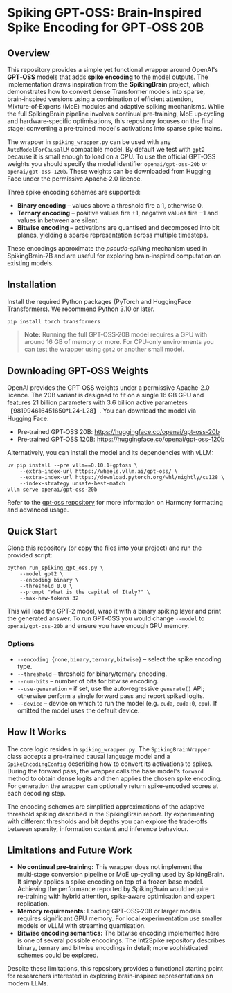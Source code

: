 # Spiking GPT‑OSS: Brain‑Inspired Spike Encoding for GPT‑OSS 20B

## Overview

This repository provides a simple yet functional wrapper around
OpenAI's **GPT‑OSS** models that adds **spike encoding** to the model
outputs.  The implementation draws inspiration from the
**SpikingBrain** project, which demonstrates how to convert dense
Transformer models into sparse, brain‑inspired versions using a
combination of efficient attention, Mixture‑of‑Experts (MoE) modules
and adaptive spiking mechanisms.  While the full
SpikingBrain pipeline involves continual pre‑training, MoE up‑cycling
and hardware‑specific optimisations, this repository focuses on the
final stage: converting a pre‑trained model's activations into sparse
spike trains.

The wrapper in `spiking_wrapper.py` can be used with any
`AutoModelForCausalLM` compatible model.  By default we test with
`gpt2` because it is small enough to load on a CPU.  To use the
official GPT‑OSS weights you should specify the model identifier
`openai/gpt‑oss‑20b` or `openai/gpt‑oss‑120b`.  These weights can be
downloaded from Hugging Face under the permissive Apache‑2.0 licence.

Three spike encoding schemes are supported:

* **Binary encoding** – values above a threshold fire a 1, otherwise 0.
* **Ternary encoding** – positive values fire +1, negative values fire −1
  and values in between are silent.
* **Bitwise encoding** – activations are quantised and decomposed into
  bit planes, yielding a sparse representation across multiple
  timesteps.

These encodings approximate the *pseudo‑spiking* mechanism used in
SpikingBrain‑7B and are useful for exploring
brain‑inspired computation on existing models.

## Installation

Install the required Python packages (PyTorch and HuggingFace
Transformers).  We recommend Python 3.10 or later.

```
pip install torch transformers
```

> **Note:** Running the full GPT‑OSS‑20B model requires a GPU with
> around 16 GB of memory or more.  For CPU‑only environments you can
> test the wrapper using `gpt2` or another small model.

## Downloading GPT‑OSS Weights

OpenAI provides the GPT‑OSS weights under a permissive Apache‑2.0
licence.  The 20B variant is designed to fit on a single 16 GB GPU and
features 21 billion parameters with 3.6 billion active parameters【981994616451650†L24-L28】.
You can download the model via Hugging Face:

* Pre‑trained GPT‑OSS 20B: <https://huggingface.co/openai/gpt-oss-20b>
* Pre‑trained GPT‑OSS 120B: <https://huggingface.co/openai/gpt-oss-120b>

Alternatively, you can install the model and its dependencies with
vLLM:

```
uv pip install --pre vllm==0.10.1+gptoss \
    --extra-index-url https://wheels.vllm.ai/gpt-oss/ \
    --extra-index-url https://download.pytorch.org/whl/nightly/cu128 \
    --index-strategy unsafe-best-match
vllm serve openai/gpt-oss-20b
```

Refer to the [gpt‑oss repository](https://github.com/openai/gpt-oss) for
more information on Harmony formatting and advanced usage.

## Quick Start

Clone this repository (or copy the files into your project) and run
the provided script:

```
python run_spiking_gpt_oss.py \
    --model gpt2 \
    --encoding binary \
    --threshold 0.0 \
    --prompt "What is the capital of Italy?" \
    --max-new-tokens 32
```

This will load the GPT‑2 model, wrap it with a binary spiking layer
and print the generated answer.  To run GPT‑OSS you would change
`--model` to `openai/gpt-oss-20b` and ensure you have enough GPU
memory.

### Options

* `--encoding {none,binary,ternary,bitwise}` – select the spike
  encoding type.
* `--threshold` – threshold for binary/ternary encoding.
* `--num-bits` – number of bits for bitwise encoding.
* `--use-generation` – if set, use the auto‑regressive `generate()`
  API; otherwise perform a single forward pass and report spiked
  logits.
* `--device` – device on which to run the model (e.g. `cuda`,
  `cuda:0`, `cpu`).  If omitted the model uses the default device.

## How It Works

The core logic resides in `spiking_wrapper.py`.  The
`SpikingBrainWrapper` class accepts a pre‑trained causal language
model and a `SpikeEncodingConfig` describing how to convert its
activations to spikes.  During the forward pass, the wrapper calls
the base model's `forward` method to obtain dense logits and then
applies the chosen spike encoding.  For generation the wrapper can
optionally return spike‑encoded scores at each decoding step.

The encoding schemes are simplified approximations of the adaptive
threshold spiking described in the SpikingBrain report.
By experimenting with different thresholds and bit depths you can
explore the trade‑offs between sparsity, information content and
inference behaviour.

## Limitations and Future Work

* **No continual pre‑training:** This wrapper does not implement the
  multi‑stage conversion pipeline or MoE up‑cycling used by
  SpikingBrain.  It simply applies a spike encoding on top of a
  frozen base model.  Achieving the performance reported by
  SpikingBrain would require re‑training with hybrid attention,
  spike‑aware optimisation and expert replication.
* **Memory requirements:** Loading GPT‑OSS‑20B or larger models
  requires significant GPU memory.  For local experimentation use
  smaller models or vLLM with streaming quantisation.
* **Bitwise encoding semantics:** The bitwise encoding implemented
  here is one of several possible encodings.  The Int2Spike
  repository describes binary, ternary and bitwise encodings in
  detail; more sophisticated schemes could be explored.

Despite these limitations, this repository provides a functional
starting point for researchers interested in exploring brain‑inspired
representations on modern LLMs.

